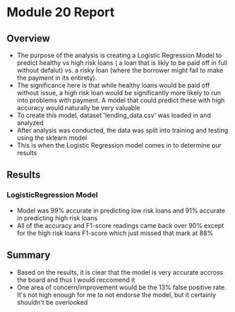 # Module 20 Report

## Overview

* The purpose of the analysis is creating a Logistic Regression Model to predict healthy vs high risk loans ( a loan that is likly to be paid off in full without defalut) vs. a risky loan (where the borrower might fail to make the payment in its entirety).
* The significance here is that while healthy loans would be paid off without issue, a high risk loan would be significantly more likely to run into problems with payment. A model that could predict these with high accuracy would naturally be very valuable
* To create this model, dataset 'lending_data.csv' was loaded in and analyzed
* After analysis was conducted, the data was split into training and testing using the sklearn model
* This is when the Logistic Regression model comes in to determine our results

## Results

### LogisticRegression Model
  * Model was 99% accurate in predicting low risk loans and 91% accurate in predicting high risk loans
  * All of the accuracy and F1-score readings came back over 90% except for the high risk loans F1-score which just missed that mark at 88%

## Summary

* Based on the results, it is clear that the model is very accurate accross the board and thus I would reccomend it
* One area of concern/improvement would be the 13% false positive rate. It's not high enough for me to not endorse the model, but it certainly shouldn't be overlooked